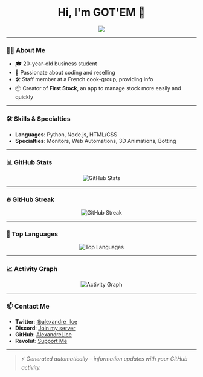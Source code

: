 <h1 align="center">Hi, I'm GOT'EM 👋</h1>

<p align="center">
  <img src="https://readme-typing-svg.herokuapp.com?font=Fira+Code&pause=1000&color=0001ff&center=true&vCenter=true&width=800&height=45&lines=Reseller+%7C+Developer+%7C+Business+Student;Passionate+about+coding+and+reselling;Always+learning+and+creating..." />
</p>


---

### 👨‍💻 About Me

- 🎓 20-year-old business student
- 💼 Passionate about coding and reselling
- 🛠️ Staff member at a French cook-group, providing info
- 📦 Creator of **First Stock**, an app to manage stock more easily and quickly

---

### 🛠️ Skills & Specialties

- **Languages**: Python, Node.js, HTML/CSS
- **Specialties**: Monitors, Web Automations, 3D Animations, Botting

---

### 📊 GitHub Stats

<p align="center">
  <img src="https://github-readme-stats.vercel.app/api?username=AlexandreLlce&show_icons=true&theme=github_dark&hide_border=true" alt="GitHub Stats" />
</p>

---

### 🔥 GitHub Streak

<p align="center">
  <img src="https://streak-stats.demolab.com/?user=AlexandreLlce&theme=dark&hide_border=true&date_format=M%20j%5B%2C%20Y%5D" alt="GitHub Streak" />
</p>

---

### 🧠 Top Languages

<p align="center">
  <img src="https://github-readme-stats.vercel.app/api/top-langs/?username=AlexandreLlce&layout=compact&theme=github_dark&hide_border=true" alt="Top Languages" />
</p>

---

### 📈 Activity Graph

<p align="center">
  <img src="https://github-readme-activity-graph.vercel.app/graph?username=AlexandreLlce&bg_color=0d1117&color=00e0ff&line=00e0ff&point=ffffff&area=true&hide_border=true" alt="Activity Graph" />
</p>

---

### 📫 Contact Me

- **Twitter**: [@alexandre_llce](https://twitter.com/alexandre_llce)
- **Discord**: [Join my server](https://discord.gg/your-invite-link)
- **GitHub**: [AlexandreLlce](https://github.com/AlexandreLlce)
- **Revolut**: [Support Me](https://revolut.me/your-link)

---

> ⚡ *Generated automatically – information updates with your GitHub activity.*
